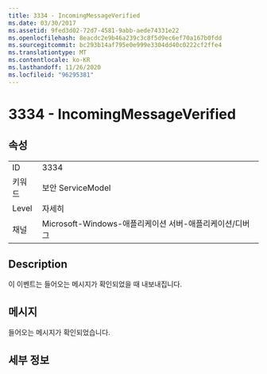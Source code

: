 ```yaml
---
title: 3334 - IncomingMessageVerified
ms.date: 03/30/2017
ms.assetid: 9fed3d02-72d7-4581-9abb-aede74331e22
ms.openlocfilehash: 8eacdc2e9b46a239c3c8f5d9ec6ef70a167b0fdd
ms.sourcegitcommit: bc293b14af795e0e999e3304dd40c0222cf2ffe4
ms.translationtype: MT
ms.contentlocale: ko-KR
ms.lasthandoff: 11/26/2020
ms.locfileid: "96295381"
---
```

# <a name="3334---incomingmessageverified"></a>3334 - IncomingMessageVerified

## <a name="properties"></a>속성  
  
|||  
|-|-|  
|ID|3334|  
|키워드|보안 ServiceModel|  
|Level|자세히|  
|채널|Microsoft-Windows-애플리케이션 서버-애플리케이션/디버그|  
  
## <a name="description"></a>Description  

 이 이벤트는 들어오는 메시지가 확인되었을 때 내보내집니다.  
  
## <a name="message"></a>메시지  

 들어오는 메시지가 확인되었습니다.  
  
## <a name="details"></a>세부 정보
